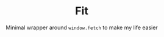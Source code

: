 <h1 align="center">
Fit
</h1>
<p align="center">Minimal wrapper around <code>window.fetch</code> to make my life easier</p>
